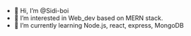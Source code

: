- 👋 Hi, I’m @Sidi-boi
- 👀 I’m interested in Web_dev based on MERN stack.
- 🌱 I’m currently learning Node.js, react, express, MongoDB



<!---
Sidi-boi/Sidi-boi is a ✨ special ✨ repository because its `README.md` (this file) appears on your GitHub profile.
You can click the Preview link to take a look at your changes.
--->

